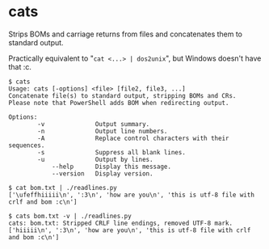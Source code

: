 # cats

Strips BOMs and carriage returns from files and concatenates them to
standard output.

Practically equivalent to "`cat <...> | dos2unix`", but Windows doesn't have
that :c.

```console
$ cats
Usage: cats [-options] <file> [file2, file3, ...]
Concatenate file(s) to standard output, stripping BOMs and CRs.
Please note that PowerShell adds BOM when redirecting output.

Options:
        -v              Output summary.
        -n              Output line numbers.
        -A              Replace control characters with their sequences.
        -s              Suppress all blank lines.
        -u              Output by lines.
            --help      Display this message.
            --version   Display version.
```

```console
$ cat bom.txt | ./readlines.py
['\ufeffhiiiii\n', ':3\n', 'how are you\n', 'this is utf-8 file with crlf and bom :c\n']

$ cats bom.txt -v | ./readlines.py
cats: bom.txt: Stripped CRLF line endings, removed UTF-8 mark.
['hiiiii\n', ':3\n', 'how are you\n', 'this is utf-8 file with crlf and bom :c\n']
```
